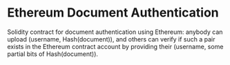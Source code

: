 # Ethereum Document Authentication

Solidity contract for document authentication using Ethereum: anybody can upload (username, Hash(document)), and others can verify if such a pair exists in the Ethereum contract account by providing their (username, some partial bits of Hash(document)).
